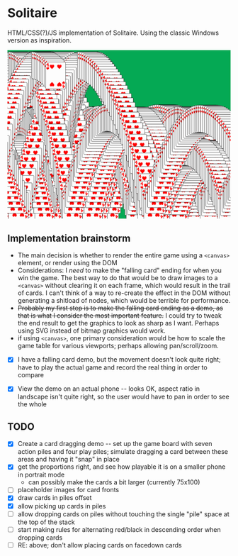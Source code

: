 # Solitaire

HTML/CSS(?)/JS implementation of Solitaire. Using the classic Windows version as inspiration.

![falling cards](https://github.com/endemic/solitaire/blob/1fbe19005b8a621961f3402878898fdda7ccd470/images/falling_cards.gif)

## Implementation brainstorm

* The main decision is whether to render the entire game using a `<canvas>` element, or render using the DOM
* Considerations: I _need_ to make the "falling card" ending for when you win the game. The best way to do that would be to draw images to a `<canvas>` without clearing it on each frame, which would result in the trail of cards. I can't think of a way to re-create the effect in the DOM without generating a shitload of nodes, which would be terrible for performance.
* ~~Probably my first step is to make the falling card ending as a demo, as that is what I consider the most important feature.~~ I could try to tweak the end result to get the graphics to look as sharp as I want. Perhaps using SVG instead of bitmap graphics would work.
* if using `<canvas>`, one primary consideration would be how to scale the game table for various viewports; perhaps allowing pan/scroll/zoom.


- [x] I have a falling card demo, but the movement doesn't look quite right; have to play the actual game and record the real thing in order to compare
- [x] View the demo on an actual phone -- looks OK, aspect ratio in landscape isn't quite right, so the user would have to pan in order to see the whole


## TODO

- [x] Create a card dragging demo -- set up the game board with seven action piles and four play piles; simulate dragging a card between these areas and having it "snap" in place
- [x] get the proportions right, and see how playable it is on a smaller phone in portrait mode
  * can possibly make the cards a bit larger (currently 75x100)
- [ ] placeholder images for card fronts
- [x] draw cards in piles offset
- [x] allow picking up cards in piles
- [ ] allow dropping cards on piles without touching the single "pile" space at the top of the stack
- [ ] start making rules for alternating red/black in descending order when dropping cards
- [ ] RE: above; don't allow placing cards on facedown cards
